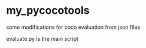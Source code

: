 # my_pycocotools
some modifications for coco evaluation from json files

evaluate.py is the main script
